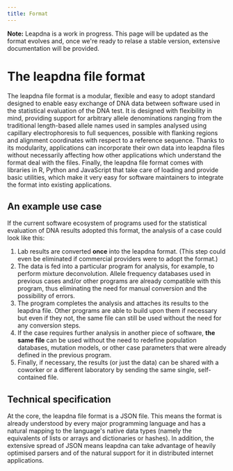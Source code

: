 ```yaml
---
title: Format
---
```


<p class="alert alert-info">
   <strong>Note:</strong> Leapdna is a work in progress. This page will be updated as the format evolves and, once we're ready to relase a stable version, extensive documentation will be provided.
</p>

# The leapdna file format

The leapdna file format is a modular, flexible and easy to adopt standard
designed to enable easy exchange of DNA data between software used in the
statistical evaluation of the DNA test. It is designed with flexibility in
mind, providing support for arbitrary allele denominations ranging from the
traditional length-based allele names used in samples analysed using capillary
electrophoresis to full sequences, possible with flanking regions and alignment
coordinates with respect to a reference sequence. Thanks to its modularity,
applications can incorporate their own data into leapdna files without
necessarily affecting how other applications which understand the format deal
with the files. Finally, the leapdna file format comes with libraries in R,
Python and JavaScript that take care of loading and provide basic utilities,
which make it very easy for software maintainers to integrate the format into
existing applications.


## An example use case

If the current software ecosystem of programs used for the statistical
evaluation of DNA results adopted this format, the analysis of a case could
look like this:

1. Lab results are converted **once** into the leapdna format. (This step could
   even be eliminated if commercial providers were to adopt the format.)
2. The data is fed into a particular program for analysis, for example, to
   perform mixture deconvolution. Allele frequency databases used in previous
   cases and/or other programs are already compatible with this program, thus
   eliminating the need for manual conversion and the possibility of errors.
3. The program completes the analysis and attaches its results to the leapdna
   file. Other programs are able to build upon them if necessary but even if
   they not, the same file can still be used without the need for any
   conversion steps.
4. If the case requires further analysis in another piece of software, **the
   same file** can be used without the need to redefine population databases,
   mutation models, or other case parameters that were already defined in the
   previous program.
5. Finally, if necessary, the results (or just the data) can be shared with a
   coworker or a different laboratory by sending the same single,
   self-contained file.


## Technical specification

At the core, the leapdna file format is a JSON file. This means the format is
already understood by every major programming language and has a natural
mapping to the language's native data types (namely the equivalents of lists or
arrays and dictionaries or hashes). In addition, the extensive spread of JSON
means leapdna can take advantage of heavily optimised parsers and of the
natural support for it in distributed internet applications.

